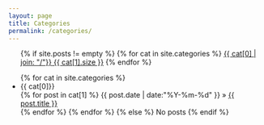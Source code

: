 ```yaml
---
layout: page
title: Categories
permalink: /categories/
---
```


<ul class="tags-box">
	{% if site.posts != empty %}
	{% for cat in site.categories %}
	<a href="#{{ cat[0] }}" title="{{ cat[0] }}" rel="{{ cat[1].size }}">{{ cat[0] | join: "/"}}<span class="size"> {{ cat[1].size }}</span></a>
	{% endfor %}
</ul>

<ul class="tags-box">
	{% for cat in site.categories %}
	<li id="{{ cat[0] }}">{{ cat[0]}}</li>
	{% for post in cat[1] %}
	<time datetime="{{ post.date | date:"%Y-%m-%d" }}">{{ post.date | date:"%Y-%m-%d" }}</time> &raquo;
	<a href="{{ site.url }}{{ post.url }}" title="{{ post.title }}">{{ post.title }}</a><br />
	{% endfor %}
	{% endfor %}
	{% else %}
	<span>No posts</span>
	{% endif %}
</ul>

